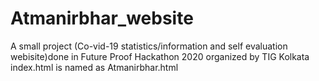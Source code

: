 # Atmanirbhar_website
A small project (Co-vid-19 statistics/information and self evaluation webisite)done in Future Proof Hackathon 2020 organized by TIG Kolkata
index.html is named as Atmanirbhar.html
